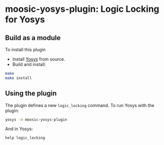 
# moosic-yosys-plugin: Logic Locking for Yosys


## Build as a module

To install this plugin
- Install [Yosys](https://github.com/YosysHQ/yosys) from source.
- Build and install:

```sh
make
make install
```

## Using the plugin

The plugin defines a new `logic_locking` command. To run Yosys with the plugin:

```sh
yosys -m moosic-yosys-plugin
```

And in Yosys:
```
help logic_locking
```



